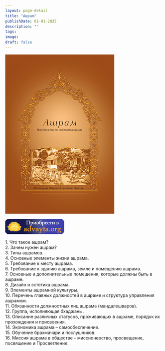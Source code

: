 ```yaml
---
layout: page-detail
title: "Ашрам"
publishDate: 01-01-2025
description: ""
tags:
image:
draft: false
---
```


![Ашрам](/upload/iblock/123/1235f957a2bf0995574253e05b91edb4.png)

[![](/i/images/buy-button.png)](/shop/books/ashram-book/)

  
 1\. Что такое ашрам?  
 2\. Зачем нужен ашрам?  
 3\. Типы ашрамов.  
 4\. Основные элементы жизни ашрама.  
 5\. Требование к месту ашрама.  
 6\. Требование к зданию ашрама, земле и помещению ашрама.  
 7\. Основные и дополнительные помещения, которые должны быть в ашраме.  
 8\. Дизайн и эстетика ашрама.  
 9\. Элементы ашрамной культуры.  
 10\. Перечень главных должностей в ашраме и структура управления ашрамом.  
 11\. Обязанности должностных лиц ашрама (мандалешваров).  
 12\. Группа, исполняющая бхаджаны.  
 13\. Описание различных статусов, проживающих в ашраме, порядок их прохождения и присвоения.  
 14\. Экономика ашрама – самообеспечение.  
 15\. Обучение брахмачари и послушников.  
 16\. Миссия ашрама в обществе – миссионерство, просвещение, посвящение и Просветление. 
